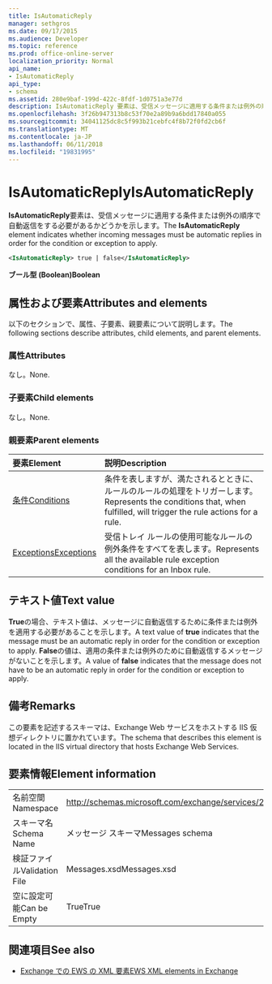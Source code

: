 ```yaml
---
title: IsAutomaticReply
manager: sethgros
ms.date: 09/17/2015
ms.audience: Developer
ms.topic: reference
ms.prod: office-online-server
localization_priority: Normal
api_name:
- IsAutomaticReply
api_type:
- schema
ms.assetid: 280e9baf-199d-422c-8fdf-1d0751a3e77d
description: IsAutomaticReply 要素は、受信メッセージに適用する条件または例外の順序で自動返信をする必要があるかどうかを示します。
ms.openlocfilehash: 3f26b947313b8c53f70e2a89b9a6bdd17840a055
ms.sourcegitcommit: 34041125dc8c5f993b21cebfc4f8b72f0fd2cb6f
ms.translationtype: MT
ms.contentlocale: ja-JP
ms.lasthandoff: 06/11/2018
ms.locfileid: "19831995"
---
```

# <a name="isautomaticreply"></a><span data-ttu-id="a7478-103">IsAutomaticReply</span><span class="sxs-lookup"><span data-stu-id="a7478-103">IsAutomaticReply</span></span>

<span data-ttu-id="a7478-104">**IsAutomaticReply**要素は、受信メッセージに適用する条件または例外の順序で自動返信をする必要があるかどうかを示します。</span><span class="sxs-lookup"><span data-stu-id="a7478-104">The **IsAutomaticReply** element indicates whether incoming messages must be automatic replies in order for the condition or exception to apply.</span></span> 
  
```XML
<IsAutomaticReply> true | false</IsAutomaticReply>
```

 <span data-ttu-id="a7478-105">**ブール型 (Boolean)**</span><span class="sxs-lookup"><span data-stu-id="a7478-105">**Boolean**</span></span>
## <a name="attributes-and-elements"></a><span data-ttu-id="a7478-106">属性および要素</span><span class="sxs-lookup"><span data-stu-id="a7478-106">Attributes and elements</span></span>

<span data-ttu-id="a7478-107">以下のセクションで、属性、子要素、親要素について説明します。</span><span class="sxs-lookup"><span data-stu-id="a7478-107">The following sections describe attributes, child elements, and parent elements.</span></span>
  
### <a name="attributes"></a><span data-ttu-id="a7478-108">属性</span><span class="sxs-lookup"><span data-stu-id="a7478-108">Attributes</span></span>

<span data-ttu-id="a7478-109">なし。</span><span class="sxs-lookup"><span data-stu-id="a7478-109">None.</span></span>
  
### <a name="child-elements"></a><span data-ttu-id="a7478-110">子要素</span><span class="sxs-lookup"><span data-stu-id="a7478-110">Child elements</span></span>

<span data-ttu-id="a7478-111">なし。</span><span class="sxs-lookup"><span data-stu-id="a7478-111">None.</span></span>
  
### <a name="parent-elements"></a><span data-ttu-id="a7478-112">親要素</span><span class="sxs-lookup"><span data-stu-id="a7478-112">Parent elements</span></span>

|<span data-ttu-id="a7478-113">**要素**</span><span class="sxs-lookup"><span data-stu-id="a7478-113">**Element**</span></span>|<span data-ttu-id="a7478-114">**説明**</span><span class="sxs-lookup"><span data-stu-id="a7478-114">**Description**</span></span>|
|:-----|:-----|
|[<span data-ttu-id="a7478-115">条件</span><span class="sxs-lookup"><span data-stu-id="a7478-115">Conditions</span></span>](conditions.md) <br/> |<span data-ttu-id="a7478-116">条件を表しますが、満たされるとときに、ルールのルールの処理をトリガーします。</span><span class="sxs-lookup"><span data-stu-id="a7478-116">Represents the conditions that, when fulfilled, will trigger the rule actions for a rule.</span></span>  <br/> |
|[<span data-ttu-id="a7478-117">Exceptions</span><span class="sxs-lookup"><span data-stu-id="a7478-117">Exceptions</span></span>](exceptions.md) <br/> |<span data-ttu-id="a7478-118">受信トレイ ルールの使用可能なルールの例外条件をすべてを表します。</span><span class="sxs-lookup"><span data-stu-id="a7478-118">Represents all the available rule exception conditions for an Inbox rule.</span></span>  <br/> |
   
## <a name="text-value"></a><span data-ttu-id="a7478-119">テキスト値</span><span class="sxs-lookup"><span data-stu-id="a7478-119">Text value</span></span>

<span data-ttu-id="a7478-120">**True**の場合、テキスト値は、メッセージに自動返信するために条件または例外を適用する必要があることを示します。</span><span class="sxs-lookup"><span data-stu-id="a7478-120">A text value of **true** indicates that the message must be an automatic reply in order for the condition or exception to apply.</span></span> <span data-ttu-id="a7478-121">**False**の値は、適用の条件または例外のために自動返信するメッセージがないことを示します。</span><span class="sxs-lookup"><span data-stu-id="a7478-121">A value of **false** indicates that the message does not have to be an automatic reply in order for the condition or exception to apply.</span></span> 
  
## <a name="remarks"></a><span data-ttu-id="a7478-122">備考</span><span class="sxs-lookup"><span data-stu-id="a7478-122">Remarks</span></span>

<span data-ttu-id="a7478-123">この要素を記述するスキーマは、Exchange Web サービスをホストする IIS 仮想ディレクトリに置かれています。</span><span class="sxs-lookup"><span data-stu-id="a7478-123">The schema that describes this element is located in the IIS virtual directory that hosts Exchange Web Services.</span></span>
  
## <a name="element-information"></a><span data-ttu-id="a7478-124">要素情報</span><span class="sxs-lookup"><span data-stu-id="a7478-124">Element information</span></span>

|||
|:-----|:-----|
|<span data-ttu-id="a7478-125">名前空間</span><span class="sxs-lookup"><span data-stu-id="a7478-125">Namespace</span></span>  <br/> |http://schemas.microsoft.com/exchange/services/2006/messages  <br/> |
|<span data-ttu-id="a7478-126">スキーマ名</span><span class="sxs-lookup"><span data-stu-id="a7478-126">Schema Name</span></span>  <br/> |<span data-ttu-id="a7478-127">メッセージ スキーマ</span><span class="sxs-lookup"><span data-stu-id="a7478-127">Messages schema</span></span>  <br/> |
|<span data-ttu-id="a7478-128">検証ファイル</span><span class="sxs-lookup"><span data-stu-id="a7478-128">Validation File</span></span>  <br/> |<span data-ttu-id="a7478-129">Messages.xsd</span><span class="sxs-lookup"><span data-stu-id="a7478-129">Messages.xsd</span></span>  <br/> |
|<span data-ttu-id="a7478-130">空に設定可能</span><span class="sxs-lookup"><span data-stu-id="a7478-130">Can be Empty</span></span>  <br/> |<span data-ttu-id="a7478-131">True</span><span class="sxs-lookup"><span data-stu-id="a7478-131">True</span></span>  <br/> |
   
## <a name="see-also"></a><span data-ttu-id="a7478-132">関連項目</span><span class="sxs-lookup"><span data-stu-id="a7478-132">See also</span></span>



- [<span data-ttu-id="a7478-133">Exchange での EWS の XML 要素</span><span class="sxs-lookup"><span data-stu-id="a7478-133">EWS XML elements in Exchange</span></span>](ews-xml-elements-in-exchange.md)

